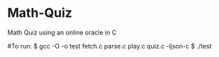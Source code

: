# Math-Quiz
Math Quiz using an online oracle in C

#To run:
$ gcc -O -o test fetch.c parse.c play.c quiz.c -ljson-c
$ ./test
